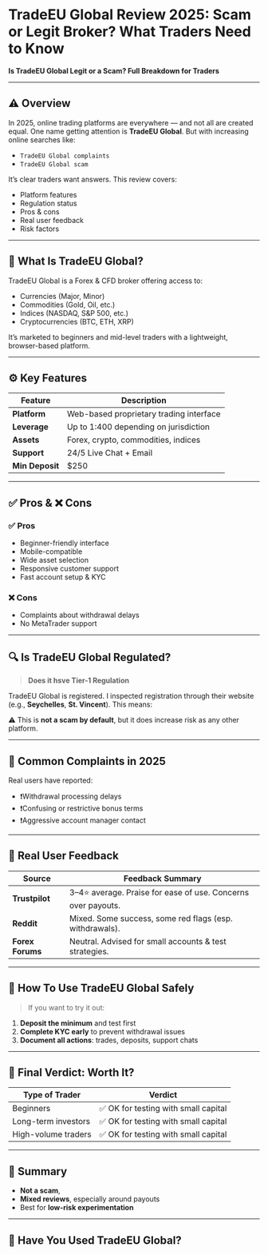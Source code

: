 # TradeEU Global Review 2025: Scam or Legit Broker? What Traders Need to Know

**Is TradeEU Global Legit or a Scam? Full Breakdown for Traders**

---

## ⚠️ Overview

In 2025, online trading platforms are everywhere — and not all are created equal. One name getting attention is **TradeEU Global**. But with increasing online searches like:

- `TradeEU Global complaints`
- `TradeEU Global scam`

It’s clear traders want answers. This review covers:

- Platform features  
- Regulation status  
- Pros & cons  
- Real user feedback  
- Risk factors  

---

## 🧩 What Is TradeEU Global?

TradeEU Global is a Forex & CFD broker offering access to:

- Currencies (Major, Minor)
- Commodities (Gold, Oil, etc.)
- Indices (NASDAQ, S&P 500, etc.)
- Cryptocurrencies (BTC, ETH, XRP)

It’s marketed to beginners and mid-level traders with a lightweight, browser-based platform.

---

## ⚙️ Key Features

| Feature          | Description |
|------------------|-------------|
| **Platform**     | Web-based proprietary trading interface |
| **Leverage**     | Up to 1:400 depending on jurisdiction |
| **Assets**       | Forex, crypto, commodities, indices |
| **Support**      | 24/5 Live Chat + Email |
| **Min Deposit**  | $250 |

---

## ✅ Pros & ❌ Cons

### ✅ Pros

- Beginner-friendly interface
- Mobile-compatible
- Wide asset selection
- Responsive customer support
- Fast account setup & KYC

### ❌ Cons
 
- Complaints about withdrawal delays  
- No MetaTrader support

---

## 🔍 Is TradeEU Global Regulated?

> **Does it hsve Tier-1 Regulation**

TradeEU Global is registered. I inspected registration through their website (e.g., **Seychelles**, **St. Vincent**). This means:

⚠️ This is **not a scam by default**, but it does increase risk as any other platform.

---

## 🧾 Common Complaints in 2025

Real users have reported:

- ❗️Withdrawal processing delays  
- ❗️Confusing or restrictive bonus terms  
- ❗️Aggressive account manager contact  

---

## 💬 Real User Feedback

| Source        | Feedback Summary |
|---------------|------------------|
| **Trustpilot** | 3–4⭐ average. Praise for ease of use. Concerns over payouts. |
| **Reddit**     | Mixed. Some success, some red flags (esp. withdrawals). |
| **Forex Forums** | Neutral. Advised for small accounts & test strategies. |

---

## 🔐 How To Use TradeEU Global Safely

> If you want to try it out:

1. **Deposit the minimum** and test first  
3. **Complete KYC early** to prevent withdrawal issues  
4. **Document all actions**: trades, deposits, support chats  

---

## 🧠 Final Verdict: Worth It?

| Type of Trader | Verdict |
|----------------|---------|
| Beginners      | ✅ OK for testing with small capital |
| Long-term investors | ✅ OK for testing with small capital  |
| High-volume traders | ✅ OK for testing with small capital  |

---

## 📝 Summary

- **Not a scam**, 
- **Mixed reviews**, especially around payouts  
- Best for **low-risk experimentation**  

---

## 💬 Have You Used TradeEU Global?
